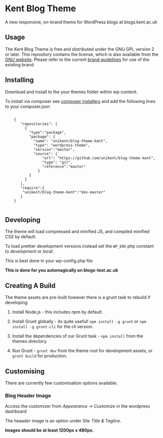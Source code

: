 # Kent Blog Theme
A new responsive, on-brand theme for WordPress blogs at blogs.kent.ac.uk

## Usage
The Kent Blog Theme is free and distributed under the GNU GPL version 2 or later. This repository contains the license, which is also available from the [GNU website](http://www.gnu.org/licenses/old-licenses/gpl-2.0.en.html). Please refer to the current [brand guidelines](https://www.kent.ac.uk/brand) for use of the existing brand.

## Installing
Download and install to the your themes folder within wp-content.

To install via composer see [composer installers](https://github.com/composer/installers) and add the following lines to your composer.json

```

	{
	   "repositories": [
		 { 
           "type":"package",
           "package": {
             "name": "unikent/blog-theme-kent",
             "type": "wordpress-theme",
             "version":"master",
             "source": {
                 "url": "https://github.com/unikent/blog-theme-kent",
                 "type": "git",
                 "reference":"master"
               }
           }
         }
	   ],
	   "require":{
	    "unikent/blog-theme-kent":"dev-master"
	   }
	}
   
```


## Developing
The theme will load compressed and minified JS, and compiled minified CSS by default.

To load prettier development versions instead set the `WP_ENV` php constant to *development* or *local*.

This is best done in your wp-config.php file

**This is done for you automagically on blogs-test.ac.uk**

## Creating A Build
The theme assets are pre-built however there is a grunt task to rebuild if developing.

1. Install Node.js - this includes npm by default.

2. Install Grunt globally - its quite useful! `npm install -g grunt` or `npm install -g grunt-cli` for the cli version. 

4. Install the dependencies of our Grunt task - `npm install` from the themes directory.

3. Run Grunt - `grunt dev` from the theme root for development assets, or `grunt build` for production.


## Customising
There are currently few customisation options available.


### Blog Header Image
Access the customizer from *Appearance -> Customize* in the wordpress dashboard

The heaader image is an option under *Site Title &amp; Tagline*.

**Images should be at least 1200px x 480px.**

